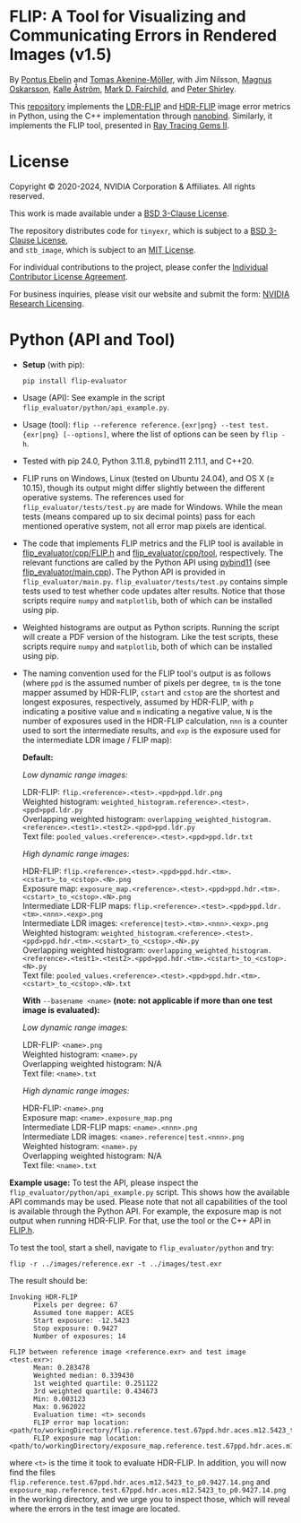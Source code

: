 # FLIP: A Tool for Visualizing and Communicating Errors in Rendered Images (v1.5)

By
[Pontus Ebelin](https://research.nvidia.com/person/pontus-ebelin)
and
[Tomas Akenine-Möller](https://research.nvidia.com/person/tomas-akenine-m%C3%B6ller),
with
Jim Nilsson,
[Magnus Oskarsson](https://www1.maths.lth.se/matematiklth/personal/magnuso/),
[Kalle Åström](https://www.maths.lu.se/staff/kalleastrom/),
[Mark D. Fairchild](https://www.rit.edu/directory/mdfpph-mark-fairchild),
and
[Peter Shirley](https://research.nvidia.com/person/peter-shirley).

This [repository](https://github.com/NVlabs/flip) implements the [LDR-FLIP](https://research.nvidia.com/publication/2020-07_FLIP)
and [HDR-FLIP](https://research.nvidia.com/publication/2021-05_HDR-FLIP) image error metrics in Python, using the C++ implementation through [nanobind](https://github.com/wjakob/nanobind).
Similarly, it implements the FLIP tool, presented in [Ray Tracing Gems II](https://www.realtimerendering.com/raytracinggems/rtg2/index.html).

# License

Copyright © 2020-2024, NVIDIA Corporation & Affiliates. All rights reserved.

This work is made available under a [BSD 3-Clause License](https://github.com/NVlabs/flip/blob/main/LICENSE).

The repository distributes code for `tinyexr`, which is subject to a [BSD 3-Clause License](https://github.com/NVlabs/flip/blob/main/flip_evaluator/misc/LICENSE-third-party.md#bsd-3-clause-license),<br>
and `stb_image`, which is subject to an [MIT License](https://github.com/NVlabs/flip/blob/main/flip_evaluator/misc/LICENSE-third-party.md#mit-license).

For individual contributions to the project, please confer the [Individual Contributor License Agreement](https://github.com/NVlabs/flip/blob/main/flip_evaluator/misc/CLA.md).

For business inquiries, please visit our website and submit the form: [NVIDIA Research Licensing](https://www.nvidia.com/en-us/research/inquiries/).

# Python (API and Tool)
- **Setup** (with pip):
  ```
  pip install flip-evaluator
  ```
- Usage (API): See example in the script `flip_evaluator/python/api_example.py`.
- Usage (tool): `flip --reference reference.{exr|png} --test test.{exr|png} [--options]`, where the list of options can be seen by `flip -h`.
- Tested with pip 24.0, Python 3.11.8, pybind11 2.11.1, and C++20.
- FLIP runs on Windows, Linux (tested on Ubuntu 24.04), and OS X ($\ge$ 10.15), though its output might differ slightly between the different operative systems. The references used for `flip_evaluator/tests/test.py` are made for Windows. While the mean tests (means compared up to six decimal points) pass for each mentioned operative system, not all error map pixels are identical.
- The code that implements FLIP metrics and the FLIP tool is available in [flip_evaluator/cpp/FLIP.h](https://github.com/NVlabs/flip/blob/main/flip_evaluator/cpp/FLIP.h) and [flip_evaluator/cpp/tool](https://github.com/NVlabs/flip/blob/main/flip_evaluator/cpp/tool), respectively. The relevant functions are called by the Python API using [pybind11](https://github.com/pybind/pybind11) (see [flip_evaluator/main.cpp](https://github.com/NVlabs/flip/blob/main/flip_evaluator/main.cpp)). The Python API is provided in `flip_evaluator/main.py`.
  `flip_evaluator/tests/test.py` contains simple tests used to test whether code updates alter results. Notice that those scripts require `numpy` and `matplotlib`, both of which can be installed using pip.
- Weighted histograms are output as Python scripts. Running the script will create a PDF version of the histogram. Like the test scripts, these scripts require `numpy` and `matplotlib`, both of which can be installed using pip.
- The naming convention used for the FLIP tool's output is as follows (where `ppd` is the assumed number of pixels per degree,
  `tm` is the tone mapper assumed by HDR-FLIP, `cstart` and `cstop` are the shortest and longest exposures, respectively, assumed by HDR-FLIP,
  with `p` indicating a positive value and `m` indicating a negative value,
  `N` is the number of exposures used in the HDR-FLIP calculation, `nnn` is a counter used to sort the intermediate results,
  and `exp` is the exposure used for the intermediate LDR image / FLIP map):

  **Default:**

  *Low dynamic range images:*<br>

    LDR-FLIP: `flip.<reference>.<test>.<ppd>ppd.ldr.png`<br>
    Weighted histogram: `weighted_histogram.reference>.<test>.<ppd>ppd.ldr.py`<br>
    Overlapping weighted histogram: `overlapping_weighted_histogram.<reference>.<test1>.<test2>.<ppd>ppd.ldr.py`<br>
    Text file: `pooled_values.<reference>.<test>.<ppd>ppd.ldr.txt`<br>

  *High dynamic range images:*<br>

    HDR-FLIP: `flip.<reference>.<test>.<ppd>ppd.hdr.<tm>.<cstart>_to_<cstop>.<N>.png`<br>
    Exposure map: `exposure_map.<reference>.<test>.<ppd>ppd.hdr.<tm>.<cstart>_to_<cstop>.<N>.png`<br>
    Intermediate LDR-FLIP maps: `flip.<reference>.<test>.<ppd>ppd.ldr.<tm>.<nnn>.<exp>.png`<br>
    Intermediate LDR images: `<reference|test>.<tm>.<nnn>.<exp>.png`<br>
    Weighted histogram: `weighted_histogram.<reference>.<test>.<ppd>ppd.hdr.<tm>.<cstart>_to_<cstop>.<N>.py`<br>
    Overlapping weighted histogram: `overlapping_weighted_histogram.<reference>.<test1>.<test2>.<ppd>ppd.hdr.<tm>.<cstart>_to_<cstop>.<N>.py`<br>
    Text file: `pooled_values.<reference>.<test>.<ppd>ppd.hdr.<tm>.<cstart>_to_<cstop>.<N>.txt`<br>

  **With** `--basename <name>` **(note: not applicable if more than one test image is evaluated):**

  *Low dynamic range images:*<br>
    
    LDR-FLIP: `<name>.png`<br>
    Weighted histogram: `<name>.py`<br>
    Overlapping weighted histogram: N/A<br>
    Text file: `<name>.txt`<br>

  *High dynamic range images:*<br>
    
    HDR-FLIP: `<name>.png`<br>
    Exposure map: `<name>.exposure_map.png`<br>
    Intermediate LDR-FLIP maps: `<name>.<nnn>.png`<br>
    Intermediate LDR images: `<name>.reference|test.<nnn>.png`<br>
    Weighted histogram: `<name>.py`<br>
    Overlapping weighted histogram: N/A<br>
    Text file: `<name>.txt`<br>

**Example usage:**
To test the API, please inspect the `flip_evaluator/python/api_example.py` script. This shows how the available API commands may be used.
Please note that not all capabilities of the tool is available through the Python API. For example, the exposure map is not output when running HDR-FLIP. For that, use the tool or the C++ API in [FLIP.h](https://github.com/NVlabs/flip/blob/main/flip_evaluator/cpp/FLIP.h).

To test the tool, start a shell, navigate to `flip_evaluator/python` and try:
  ```
  flip -r ../images/reference.exr -t ../images/test.exr
  ```
The result should be:
  ```
Invoking HDR-FLIP
        Pixels per degree: 67
        Assumed tone mapper: ACES
        Start exposure: -12.5423
        Stop exposure: 0.9427
        Number of exposures: 14

FLIP between reference image <reference.exr> and test image <test.exr>:
        Mean: 0.283478
        Weighted median: 0.339430
        1st weighted quartile: 0.251122
        3rd weighted quartile: 0.434673
        Min: 0.003123
        Max: 0.962022
        Evaluation time: <t> seconds
        FLIP error map location: <path/to/workingDirectory/flip.reference.test.67ppd.hdr.aces.m12.5423_to_p0.9427.14.png>
        FLIP exposure map location: <path/to/workingDirectory/exposure_map.reference.test.67ppd.hdr.aces.m12.5423_to_p0.9427.14.png>
  ```
where `<t>` is the time it took to evaluate HDR-FLIP. In addition, you will now find the files `flip.reference.test.67ppd.hdr.aces.m12.5423_to_p0.9427.14.png` and `exposure_map.reference.test.67ppd.hdr.aces.m12.5423_to_p0.9427.14.png`
in the working directory, and we urge you to inspect those, which will reveal where the errors in the test image are located.
